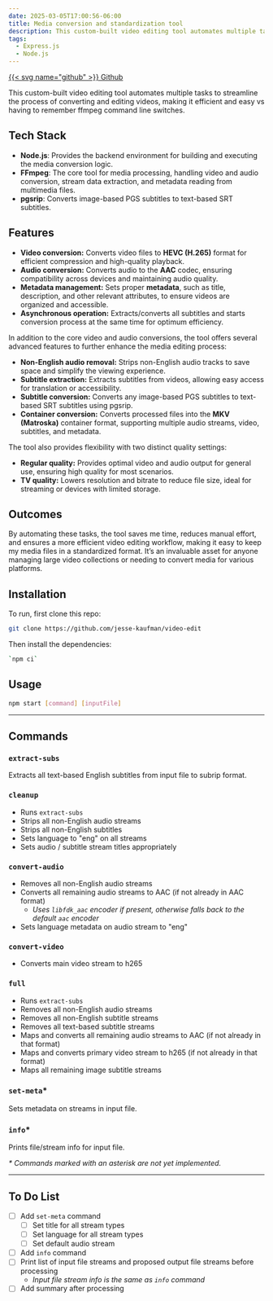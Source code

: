 ```yaml
---
date: 2025-03-05T17:00:56-06:00
title: Media conversion and standardization tool
description: This custom-built video editing tool automates multiple tasks to streamline the process of converting and editing videos, making it efficient and easy vs having to remember ffmpeg command line switches.
tags:
  - Express.js
  - Node.js
---
```

[{{< svg name="github" >}} Github](https://github.com/jesse-kaufman/video-edit)

This custom-built video editing tool automates multiple tasks to streamline the process of converting and editing videos, making it efficient and easy vs having to remember ffmpeg command line switches.

## Tech Stack

- **Node.js**: Provides the backend environment for building and executing the media conversion logic.
- **FFmpeg**: The core tool for media processing, handling video and audio conversion, stream data extraction, and metadata reading from multimedia files.
- **pgsrip**: Converts image-based PGS subtitles to text-based SRT subtitles.

## Features

- **Video conversion:** Converts video files to **HEVC (H.265)** format for efficient compression and high-quality playback.
- **Audio conversion:** Converts audio to the **AAC** codec, ensuring compatibility across devices and maintaining audio quality.
- **Metadata management:** Sets proper **metadata**, such as title, description, and other relevant attributes, to ensure videos are organized and accessible.
- **Asynchronous operation:** Extracts/converts all subtitles and starts conversion process at the same time for optimum efficiency.

In addition to the core video and audio conversions, the tool offers several advanced features to further enhance the media editing process:

- **Non-English audio removal:** Strips non-English audio tracks to save space and simplify the viewing experience.
- **Subtitle extraction:** Extracts subtitles from videos, allowing easy access for translation or accessibility.
- **Subtitle conversion:** Converts any image-based PGS subtitles to text-based SRT subtitles using pgsrip.
- **Container conversion:** Converts processed files into the **MKV (Matroska)** container format, supporting multiple audio streams, video, subtitles, and metadata.

The tool also provides flexibility with two distinct quality settings:

- **Regular quality:** Provides optimal video and audio output for general use, ensuring high quality for most scenarios.
- **TV quality:** Lowers resolution and bitrate to reduce file size, ideal for streaming or devices with limited storage.

## Outcomes

By automating these tasks, the tool saves me time, reduces manual effort, and ensures a more efficient video editing workflow, making it easy to keep my media files in a standardized format. It’s an invaluable asset for anyone managing large video collections or needing to convert media for various platforms.

## Installation

To run, first clone this repo:

```bash
git clone https://github.com/jesse-kaufman/video-edit
```

Then install the dependencies:

```bash
`npm ci`
```

## Usage

```bash
npm start [command] [inputFile]
```

---

## Commands

### `extract-subs`

Extracts all text-based English subtitles from input file to subrip format.

### `cleanup`

- Runs `extract-subs`
- Strips all non-English audio streams
- Strips all non-English subtitles
- Sets language to "eng" on all streams
- Sets audio / subtitle stream titles appropriately

### `convert-audio`

- Removes all non-English audio streams
- Converts all remaining audio streams to AAC (if not already in AAC format)
  - _Uses `libfdk_aac` encoder if present, otherwise falls back to the default `aac` encoder_
- Sets language metadata on audio stream to "eng"

### `convert-video`

- Converts main video stream to h265

### `full`

- Runs `extract-subs`
- Removes all non-English audio streams
- Removes all non-English subtitle streams
- Removes all text-based subtitle streams
- Maps and converts all remaining audio streams to AAC (if not already in that format)
- Maps and converts primary video stream to h265 (if not already in that format)
- Maps all remaining image subtitle streams

### `set-meta`\*

Sets metadata on streams in input file.

### `info`\*

Prints file/stream info for input file.

_\* Commands marked with an asterisk are not yet implemented._

---

## To Do List

- [ ] Add `set-meta` command
  - [ ] Set title for all stream types
  - [ ] Set language for all stream types
  - [ ] Set default audio stream
- [ ] Add `info` command
- [ ] Print list of input file streams and proposed output file streams before processing
  - _Input file stream info is the same as `info` command_
- [ ] Add summary after processing
